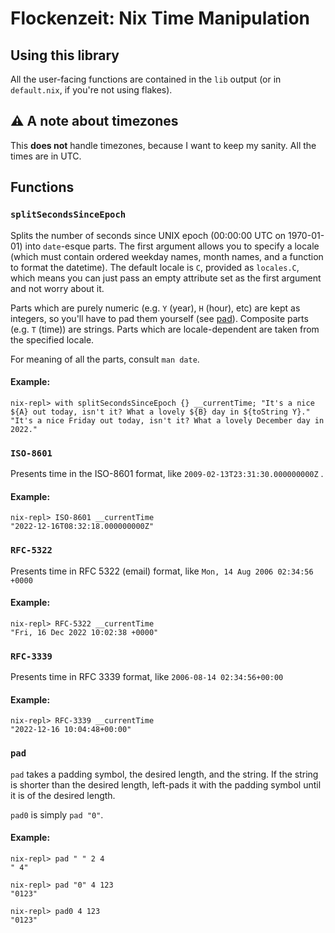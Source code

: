 # Flockenzeit: Nix Time Manipulation

## Using this library

All the user-facing functions are contained in the `lib` output (or in
`default.nix`, if you're not using flakes).

## :warning: A note about timezones

This **does not** handle timezones, because I want to keep my sanity. All the
times are in UTC.

## Functions

### `splitSecondsSinceEpoch`

Splits the number of seconds since UNIX epoch (00:00:00 UTC on 1970-01-01) into
`date`-esque parts. The first argument allows you to specify a locale (which
must contain ordered weekday names, month names, and a function to format the
datetime). The default locale is `C`, provided as `locales.C`, which means you
can just pass an empty attribute set as the first argument and not worry about
it.

Parts which are purely numeric (e.g. `Y` (year), `H` (hour), etc) are kept as
integers, so you'll have to pad them yourself (see [pad](#pad)).  Composite
parts (e.g. `T` (time)) are strings. Parts which are locale-dependent are taken
from the specified locale.

For meaning of all the parts, consult `man date`.

#### Example:

```
nix-repl> with splitSecondsSinceEpoch {} __currentTime; "It's a nice ${A} out today, isn't it? What a lovely ${B} day in ${toString Y}."
"It's a nice Friday out today, isn't it? What a lovely December day in 2022."
```

### `ISO-8601`

Presents time in the ISO-8601 format, like `2009-02-13T23:31:30.000000000Z` .

#### Example:

```
nix-repl> ISO-8601 __currentTime
"2022-12-16T08:32:18.000000000Z"
```

### `RFC-5322`

Presents time in RFC 5322 (email) format, like `Mon, 14 Aug 2006 02:34:56 +0000`

#### Example:

```
nix-repl> RFC-5322 __currentTime
"Fri, 16 Dec 2022 10:02:38 +0000"
```

### `RFC-3339`

Presents time in RFC 3339 format, like `2006-08-14 02:34:56+00:00`

#### Example:

```
nix-repl> RFC-3339 __currentTime
"2022-12-16 10:04:48+00:00"
```

### `pad`

`pad` takes a padding symbol, the desired length, and the string. If the string
is shorter than the desired length, left-pads it with the padding symbol until
it is of the desired length.

`pad0` is simply `pad "0"`.

#### Example:

```
nix-repl> pad " " 2 4
" 4"

nix-repl> pad "0" 4 123
"0123"

nix-repl> pad0 4 123
"0123"
```
